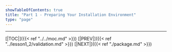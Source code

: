 ```yaml
---
showTableOfContents: true
title: "Part 1 - Preparing Your Installation Environment"
type: "page"
---
```




---
[|TOC|]({{< ref "../../moc.md" >}})
[|PREV|]({{< ref "../lesson1_2/validation.md" >}})
[|NEXT|]({{< ref "./package.md" >}})

